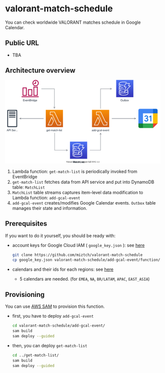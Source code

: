 # valorant-match-schedule

You can check worldwide VALORANT matches schedule in Google Calendar.

## Public URL

- TBA

## Architecture overview
![architecture](image/valorant-match-schedule.drawio.svg)

1. Lambda function: `get-match-list` is periodically invoked from EventBridge
2. `get-match-list` fetches data from API service and put into DynamoDB table: `MatchList`
3. `MatchList` table streams captures item-level data modification to Lambda function: `add-gcal-event`
4. `add-gcal-event` creates/modifies Google Calendar events. `Outbox` table manages their state and information.

## Prerequisites

If you want to do it yourself, you should be ready with:
- account keys for Google Cloud IAM ( `google_key.json` ): see [here](https://cloud.google.com/iam/docs/creating-managing-service-account-keys)

    ```bash
    git clone https://github.com/miztch/valorant-match-schedule
    cp google_key.json valorant-match-schedule/add-gcal-event/function/google_key.json
    ```
- calendars and their ids for each regions: see [here](https://docs.simplecalendar.io/find-google-calendar-id/)
  - 5 calendars are needed. (for `EMEA`, `NA`, `BR/LATAM`, `APAC`, `EAST_ASIA`)

## Provisioning

You can use [AWS SAM](https://docs.aws.amazon.com/serverless-application-model/latest/developerguide/serverless-sam-cli-install.html) to provision this function.

- first, you have to deploy `add-gcal-event`
  ```bash
  cd valorant-match-schedule/add-gcal-event/
  sam build
  sam deploy --guided
  ```

- then, you can deploy `get-match-list`
  ```bash
  cd ../get-match-list/
  sam build
  sam deploy --guided
  ```